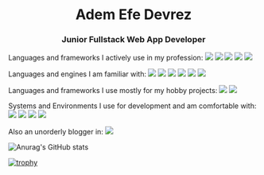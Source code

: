 <h1 align="center"><b>A</b>dem <b>E</b>fe <b>Devrez</b></h1>
<h3 align="center">Junior Fullstack Web App Developer</h3>

Languages and frameworks I actively use in my profession:
<img src="{https://img.shields.io/badge/.NET-512BD4?style=for-the-badge&logo=dotnet&logoColor=white}" /> <img src="{https://img.shields.io/badge/C%23-239120?style=for-the-badge&logo=csharp&logoColor=white}" /> <img src="{https://img.shields.io/badge/Sqlite-003B57?style=for-the-badge&logo=sqlite&logoColor=white}" /> <img src="{https://img.shields.io/badge/Go-00ADD8?style=for-the-badge&logo=go&logoColor=white}" /> <img src="{https://img.shields.io/badge/Python-FFD43B?style=for-the-badge&logo=python&logoColor=blue}" />

Languages and engines I am familiar with:
<img src="{https://img.shields.io/badge/Java-ED8B00?style=for-the-badge&logo=openjdk&logoColor=white}" /> <img src="{https://img.shields.io/badge/C-00599C?style=for-the-badge&logo=c&logoColor=white}" /> <img src="{https://img.shields.io/badge/JavaScript-323330?style=for-the-badge&logo=javascript&logoColor=F7DF1E}" /> <img src="{https://img.shields.io/badge/HTML5-E34F26?style=for-the-badge&logo=html5&logoColor=white}" /> <img src="{https://img.shields.io/badge/CSS3-1572B6?style=for-the-badge&logo=css3&logoColor=white}" /> <img src="{https://img.shields.io/badge/Godot-478CBF?style=for-the-badge&logo=GodotEngine&logoColor=white}" />

Languages and frameworks I use mostly for my hobby projects:
<img src="{https://img.shields.io/badge/Rust-black?style=for-the-badge&logo=rust&logoColor=#E57324}" /> <img src="{https://img.shields.io/badge/Tauri-FFC131?style=for-the-badge&logo=Tauri&logoColor=white}" />

Systems and Environments I use for development and am comfortable with:
<img src="{https://img.shields.io/badge/Linux-FCC624?style=for-the-badge&logo=linux&logoColor=black}" /> <img src="{https://img.shields.io/badge/VSCode-0078D4?style=for-the-badge&logo=visual%20studio%20code&logoColor=white}" /> <img src="{https://img.shields.io/badge/Visual_Studio-5C2D91?style=for-the-badge&logo=visual%20studio&logoColor=white}" /> <img src="{https://img.shields.io/badge/Zed-white?style=for-the-badge&logo=zedindustries&logoColor=084CCF}" />

Also an unorderly blogger in:
<img src="{https://img.shields.io/badge/Medium-12100E?style=for-the-badge&logo=medium&logoColor=white}" />

![Anurag's GitHub stats](https://github-readme-stats.vercel.app/api?username=Aedevrez&show_icons=true&theme=radical)

[![trophy](https://github-profile-trophy.vercel.app/?username=Aedevrez&theme=onedark)](https://github.com/ryo-ma/github-profile-trophy)
